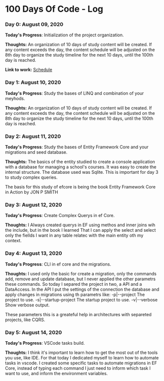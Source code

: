# 100 Days Of Code - Log

### Day 0: August 09, 2020

**Today's Progress**: Initialization of the project organization. 

**Thoughts:** An organization of 10 days of study content will be created. If any content exceeds the day, the content schedule will be adjusted on the 8th day to organize the study timeline for the next 10 days, until the 100th day is reached.

**Link to work:** [Schedule](https://www.evernote.com/shard/s669/sh/fb343d9e-310e-b60a-58fe-be633b146910/c05e4a4f0abfa0c846caaf097b2bd673)


### Day 1: August 10, 2020

**Today's Progress**: Study the bases of LINQ and combination of your meyhods. 

**Thoughts:** An organization of 10 days of study content will be created. If any content exceeds the day, the content schedule will be adjusted on the 8th day to organize the study timeline for the next 10 days, until the 100th day is reached.


### Day 2: August 11, 2020

**Today's Progress**: Study the bases of Entity Framework Core and your migrations and seed database. 

**Thoughts:** The basics of the entity studied to create a console application with a database for managing a school's courses. It was easy to create the internal structure. The database used was Sqlite. This is important for day 3 to study complex queries.

The basis for this study of efcore is being the book Entity Framework Core in Action by JON P SMITH


### Day 3: August 12, 2020

**Today's Progress**: Create Complex Querys in ef Core. 

**Thoughts:** I Always created querys in EF using methos and inner joins wih the include, but in the book I learned That I can apply the select and select only the fiellds I want in any table relatec with the main entity oth my context.

### Day 4: August 13, 2020

**Today's Progress**: CLI in ef core and the migrations. 

**Thoughts:** I used only the basic for create a migration, only the commands add, remove and update database, but I never applied the other parametrs these commands. So today I separed the project in two, a API and a DataAccess. In the API I put the settings of the connection the database and apply changes in migrations using th parametrs like:
-p|--project <PROJECT>                 The project to use.
-s|--startup-project <PROJECT>         The startup project to use.
-v|--verbose                           Show verbose output.

These parameters this is a greateful help in architectures with separeted projects, like CQRS.


### Day 5: August 14, 2020

**Today's Progress**: VSCode tasks build. 

**Thoughts:** I think it's important to learn how to get the most out of the tools you use, like IDE. For that today I dedicated myself to learn how to automate tasks in vscode. I created some specific tasks to automate migrations in EF Core, instead of typing each command I just need to inform which task I want to use, and inform the environment variables.





